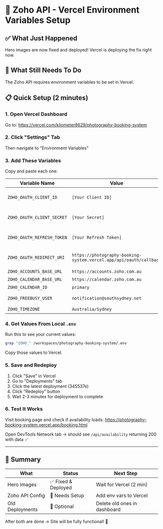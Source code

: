 # 🔧 Zoho API - Vercel Environment Variables Setup

## ✅ What Just Happened

Hero images are now fixed and deployed! Vercel is deploying the fix right now.

## 🔴 What Still Needs To Do

The Zoho API requires environment variables to be set in Vercel.

## 📋 Quick Setup (2 minutes)

### 1. Open Vercel Dashboard

Go to: <https://vercel.com/kilometer8629/photography-booking-system>

### 2. Click "Settings" Tab

Then navigate to "Environment Variables"

### 3. Add These Variables

Copy and paste each one:

| Variable Name | Value | Source |
|---|---|---|
| `ZOHO_OAUTH_CLIENT_ID` | `[Your Client ID]` | From Zoho OAuth app setup |
| `ZOHO_OAUTH_CLIENT_SECRET` | `[Your Secret]` | From Zoho OAuth app setup |
| `ZOHO_OAUTH_REFRESH_TOKEN` | `[Your Refresh Token]` | From your local `.env` file |
| `ZOHO_OAUTH_REDIRECT_URI` | `https://photography-booking-system.vercel.app/api/oauth/callback` | Vercel deployment URL |
| `ZOHO_ACCOUNTS_BASE_URL` | `https://accounts.zoho.com.au` | Fixed value |
| `ZOHO_CALENDAR_BASE_URL` | `https://calendar.zoho.com.au` | Fixed value |
| `ZOHO_CALENDAR_ID` | `primary` | Fixed value |
| `ZOHO_FREEBUSY_USER` | `notification@southsydney.net` | Your Zoho email |
| `ZOHO_TIMEZONE` | `Australia/Sydney` | Fixed value |

### 4. Get Values From Local `.env`

Run this to see your current values:

```bash
grep "ZOHO_" /workspaces/photography-booking-system/.env
```

Copy those values to Vercel.

### 5. Save and Redeploy

1. Click "Save" in Vercel
2. Go to "Deployments" tab
3. Click the latest deployment (345537e)
4. Click "Redeploy" button
5. Wait 2-3 minutes for deployment to complete

### 6. Test It Works

Visit booking page and check if availability loads:
<https://photography-booking-system.vercel.app/booking.html>

Open DevTools Network tab → should see `/api/availability` returning 200 with data ✅

---

## 🎯 Summary

| What | Status | Next Step |
|---|---|---|
| Hero Images | ✅ Fixed & Deployed | Wait for Vercel (2 min) |
| Zoho API Config | 🔴 Needs Setup | Add env vars to Vercel |
| Old Deployments | 🧹 Optional | Delete old ones in dashboard |

After both are done → Site will be fully functional! 🚀

